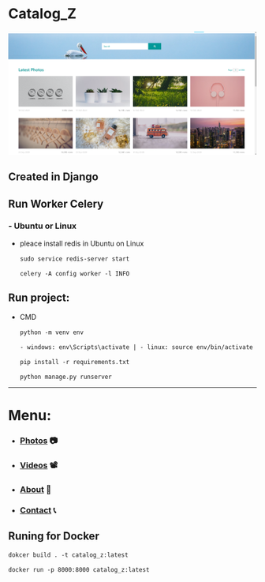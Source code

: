 # Catalog_Z
![img](https://github.com/RustamovAkrom/Catalog_Z/blob/main/logo.jpg?raw=true)

## Created in Django 

## Run Worker Celery
### - Ubuntu or Linux
+ pleace install redis in Ubuntu on Linux
    ~~~ 
    sudo service redis-server start
    ~~~

    ~~~
    celery -A config worker -l INFO
    ~~~

 ## Run project: 
 - CMD
    ~~~
    python -m venv env
    ~~~

    ~~~
    - windows: env\Scripts\activate | - linux: source env/bin/activate
    ~~~

    ~~~
    pip install -r requirements.txt
    ~~~

    ~~~
    python manage.py runserver
    ~~~

---
# Menu:
 + ### [Photos](http://127.0.0.1:8000/photos/) 📷 
 + ### [Videos](http://127.0.0.1:8000/videos/) 📽️
 + ### [About](http://127.0.0.1:8000/photos/about/) 🧾
 + ### [Contact](http://127.0.0.1:8000/photos/contact/) 📞

## Runing for Docker
~~~
dokcer build . -t catalog_z:latest
~~~
~~~
docker run -p 8000:8000 catalog_z:latest
~~~


 
